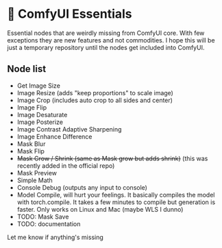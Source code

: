 # :wrench: ComfyUI Essentials

Essential nodes that are weirdly missing from ComfyUI core. With few exceptions they are new features and not commodities. I hope this will be just a temporary repository until the nodes get included into ComfyUI.

## Node list

- Get Image Size
- Image Resize (adds "keep proportions" to scale image)
- Image Crop (includes auto crop to all sides and center)
- Image Flip
- Image Desaturate
- Image Posterize
- Image Contrast Adaptive Sharpening
- Image Enhance Difference
- Mask Blur
- Mask Flip
- ~~Mask Grow / Shrink (same as Mask grow but adds shrink)~~ (this was recently added in the official repo)
- Mask Preview
- Simple Math
- Console Debug (outputs any input to console)
- Model Compile, will hurt your feelings. It basically compiles the model with torch.compile. It takes a few minutes to compile but generation is faster. Only works on Linux and Mac (maybe WLS I dunno)
- TODO: Mask Save
- TODO: documentation

Let me know if anything's missing

